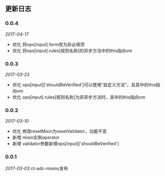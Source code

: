 ## 更新日志

### 0.0.4

*2017-04-17*

- 优化 将ops[input].form改为非必填项
- 优化 将ops[input].rules[规则名称]的异步方法中的this指向vm

### 0.0.3

*2017-03-23*

- 优化 ops[input]['shouldBeVerified']可以使用“自定义方法”，且其中的this指向vm
- 优化 ops[input].rules[规则名称]为非异步方法时，其中的this指向vm

### 0.0.2
*2017-03-10*

- 优化 修改resetMixin为resetValidator，功能不变
- 新增 mixin实例operator
- 新增 validator参数新增ops[input]['shouldBeVerified']

### 0.0.1
*2017-03-03*
ct-adc-mixins发布
